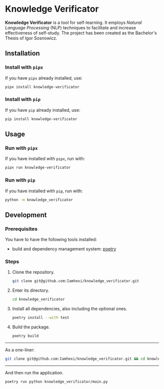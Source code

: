 # Knowledge Verificator

**Knowledge Verificator** is a tool for self-learning. It employs *Natural Language Processing* (NLP) techniques to facilitate and increase effectiveness of self-study.
The project has been created as the Bachelor's Thesis of Igor Sosnowicz.

## Installation

### Install with `pipx`

If you have `pipx` already installed, use:

```bash
pipx install knowledge-verificator
```

### Install with `pip`

If you have `pip` already installed, use:

```bash
pip install knowledge-verificator
```

## Usage

### Run with `pipx`

If you have installed with `pipx`, run with:

```bash
pipx run knowledge-verificator
```

### Run with `pip`

If you have installed with `pip`, run with:

```bash
python -m knowledge_verificator
```

## Development

### Prerequisites
You have to have the following tools installed:
- build and dependency management system: [poetry](https://github.com/python-poetry/poetry)

### Steps
1. Clone the repository.
    ```bash
    git clone git@github.com:Iamhexi/knowledge_verificator.git
    ```

1. Enter its directory.
    ```bash
    cd knowledge_verificator
    ```

1. Install all dependencies, also including the optional ones.
    ```bash
    poetry install --with test
    ```

1. Build the package.
    ```bash
    poetry build
    ```

---
As a one-liner:

```bash
git clone git@github.com:Iamhexi/knowledge_verificator.git && cd knowledge_verificator && poetry install --with test && poetry build
```
---

And then run the application.
```bash
poetry run python knowledge_verificator/main.py
```
